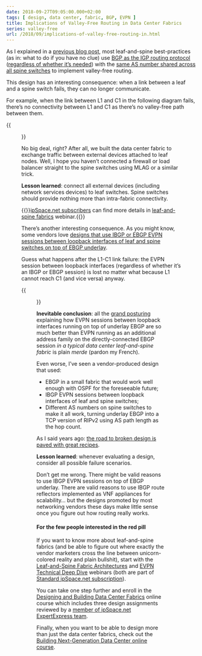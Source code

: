 ```yaml
---
date: 2018-09-27T09:05:00.000+02:00
tags: [ design, data center, fabric, BGP, EVPN ]
title: Implications of Valley-Free Routing in Data Center Fabrics
series: valley-free
url: /2018/09/implications-of-valley-free-routing-in.html
---
```

As I explained in a [previous blog post](https://blog.ipspace.net/2018/09/valley-free-routing-in-data-center.html), most leaf-and-spine best-practices (as in: what to do if you have no clue) use [BGP as the IGP routing protocol](https://www.ipspace.net/Data_Center_BGP/BGP_Fabric_Routing_Protocol) ([regardless of whether it’s needed](https://blog.ipspace.net/2018/05/is-ospf-or-is-is-good-enough-for-my.html)) with the [same AS number shared across all spine switches](https://www.ipspace.net/Data_Center_BGP/Autonomous_Systems_and_AS_Numbers) to implement valley-free routing.

This design has an interesting consequence: when a link between a leaf and a spine switch fails, they can no longer communicate.
<!--more-->
For example, when the link between L1 and C1 in the following diagram fails, there’s no connectivity between L1 and C1 as there’s no valley-free path between them.

{{<figure src="/2018/09/s550-VF_DC_LinkFailure.png" caption="Link failure results in connectivity loss due to lack of valley-free path">}}

No big deal, right? After all, we built the data center fabric to exchange traffic between external devices attached to leaf nodes. Well, I hope you haven’t connected a firewall or load balancer straight to the spine switches using MLAG or a similar trick.

**Lesson learned**: connect all external devices (including network services devices) to leaf switches. Spine switches should provide nothing more than intra-fabric connectivity.

{{<note info>}}[ipSpace.net subscribers](https://www.ipspace.net/Subscription) can find more details in [leaf-and-spine fabrics](https://www.ipspace.net/Leaf-and-Spine_Fabric_Architectures) webinar.{{</note>}}

There’s another interesting consequence. As you might know, some vendors love [designs that use IBGP or EBGP EVPN sessions between loopback interfaces of leaf and spine switches on top of EBGP underlay](https://www.ipspace.net/Data_Center_BGP/BGP_in_EVPN-Based_Data_Center_Fabrics).

Guess what happens after the L1-C1 link failure: the EVPN session between loopback interfaces (regardless of whether it’s an IBGP or EBGP session) is lost no matter what because L1 cannot reach C1 (and vice versa) anyway.

{{<figure src="/2018/09/s550-VF_EVPN_Failure.png" caption="EVPN session failure following a link loss">}}

**Inevitable conclusion**: all the [grand posturing](https://blog.ipspace.net/2020/02/the-evpnbgp-saga-continues.html) explaining how EVPN sessions between loopback interfaces running on top of underlay EBGP are so much better than EVPN running as an additional address family on the directly-connected EBGP session *in a typical data center leaf-and-spine fabric* is plain *merde* (pardon my French).

Even worse, I’ve seen a vendor-produced design that used:

-   EBGP in a small fabric that would work well enough with OSPF for the foreseeable future;
-   IBGP EVPN sessions between loopback interfaces of leaf and spine switches;
-   Different AS numbers on spine switches to make it all work, turning underlay EBGP into a TCP version of RIPv2 using AS path length as the hop count.

As I said years ago: [the road to broken design is paved with great recipes](https://blog.ipspace.net/2011/08/road-to-complex-designs-is-paved-with.html).

**Lesson learned**: whenever evaluating a design, consider all possible failure scenarios.

Don’t get me wrong. There might be valid reasons to use IBGP EVPN sessions on top of EBGP underlay. There are valid reasons to use IBGP route reflectors implemented as VNF appliances for scalability… but the designs promoted by most networking vendors these days make little sense once you figure out how routing really works.

#### For the few people interested in the red pill

If you want to know more about leaf-and-spine fabrics (and be able to figure out where exactly the vendor marketers cross the line between unicorn-colored reality and plain bullshit), start with the [Leaf-and-Spine Fabric Architectures](https://www.ipspace.net/Leaf-and-Spine_Fabric_Architectures) and [EVPN Technical Deep Dive](https://www.ipspace.net/EVPN_Technical_Deep_Dive) webinars (both are part of [Standard ipSpace.net subscription](https://www.ipspace.net/Subscription)).

You can take one step further and enroll in the [Designing and Building Data Center Fabrics](https://www.ipspace.net/Designing_and_Building_Data_Center_Fabrics) online course which includes three design assignments reviewed by a [member of ipSpace.net ExpertExpress team](https://www.ipspace.net/ExpertExpress).

Finally, when you want to be able to design more than just the data center fabrics, check out the [Building Next-Generation Data Center online course](https://www.ipspace.net/Building_Next-Generation_Data_Center).
